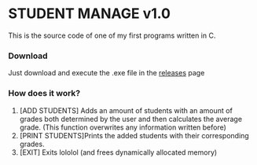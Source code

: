 # STUDENT MANAGE v1.0
This is the source code of one of my first programs written in C.

### Download

Just download and execute the .exe file in the [releases](https://github.com/mantecados/student-manage/releases/tag/v1.0.0) page


### How does it work?

1. [ADD STUDENTS] Adds an amount of students with an amount of grades both determined by the user and then calculates the average grade. (This function overwrites any information written before)
2. [PRINT STUDENTS]Prints the added students with their corresponding grades.
3. [EXIT] Exits lololol (and frees dynamically allocated memory)

